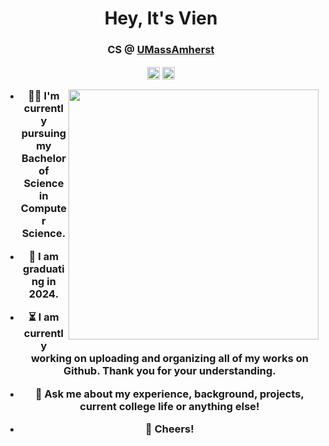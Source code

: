 <h1 align="center">Hey, It's Vien</h1>
<h3 align="center">CS @ <a href=https://www.umass.edu target="blank">UMassAmherst</a>
<p align="center">
<a href=mailto:vienvtran02@gmail.com target="blank"><img align="center" src=https://cdn.jsdelivr.net/npm/simple-icons@3.0.1/icons/gmail.svg alt="itsjafer" height="20" width="20" /></a>
<a href=https://www.linkedin.com/in/vientrvn target="blank"><img align="center" src=https://cdn.jsdelivr.net/npm/simple-icons@3.0.1/icons/linkedin.svg alt="itsjafer" height="20" width="20" /></a>
</p>
<p>
  <img src="https://media-exp1.licdn.com/dms/image/C4E03AQFwx8cglQYJMQ/profile-displayphoto-shrink_800_800/0/1651514881281?e=1657756800&v=beta&t=lsW8E7RFR1myd7zZWn8v5fhmfkruqS5wAieYgvekW3Q" width="400" align="right">
  
- 👨‍💼 I'm currently pursuing my Bachelor of Science in Computer Science. <!-- check out my <a href=https://itsjafer.com/Jafer_Haider_Resume.pdf> resume</a> -->
  
- 👷‍ I am graduating in 2024.
  
- ⏳ I am currently working on uploading and organizing all of my works on Github. Thank you for your understanding.

- 💬 Ask me about my experience, background, projects, current college life or anything else!
- 🥂 Cheers!

</p>
